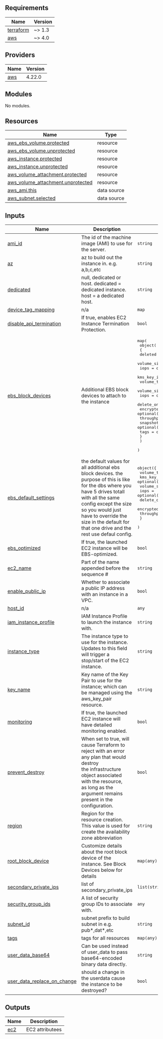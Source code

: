 ## Requirements

| Name | Version |
|------|---------|
| <a name="requirement_terraform"></a> [terraform](#requirement\_terraform) | ~> 1.3 |
| <a name="requirement_aws"></a> [aws](#requirement\_aws) | ~> 4.0 |

## Providers

| Name | Version |
|------|---------|
| <a name="provider_aws"></a> [aws](#provider\_aws) | 4.22.0 |

## Modules

No modules.

## Resources

| Name | Type |
|------|------|
| [aws_ebs_volume.protected](https://registry.terraform.io/providers/hashicorp/aws/latest/docs/resources/ebs_volume) | resource |
| [aws_ebs_volume.unprotected](https://registry.terraform.io/providers/hashicorp/aws/latest/docs/resources/ebs_volume) | resource |
| [aws_instance.protected](https://registry.terraform.io/providers/hashicorp/aws/latest/docs/resources/instance) | resource |
| [aws_instance.unprotected](https://registry.terraform.io/providers/hashicorp/aws/latest/docs/resources/instance) | resource |
| [aws_volume_attachment.protected](https://registry.terraform.io/providers/hashicorp/aws/latest/docs/resources/volume_attachment) | resource |
| [aws_volume_attachment.unprotected](https://registry.terraform.io/providers/hashicorp/aws/latest/docs/resources/volume_attachment) | resource |
| [aws_ami.this](https://registry.terraform.io/providers/hashicorp/aws/latest/docs/data-sources/ami) | data source |
| [aws_subnet.selected](https://registry.terraform.io/providers/hashicorp/aws/latest/docs/data-sources/subnet) | data source |

## Inputs

| Name | Description | Type | Default | Required |
|------|-------------|------|---------|:--------:|
| <a name="input_ami_id"></a> [ami\_id](#input\_ami\_id) | The id of the machine image (AMI) to use for the server. | `string` | n/a | yes |
| <a name="input_az"></a> [az](#input\_az) | az to build out the instance in. e.g. a,b,c,etc | `string` | n/a | yes |
| <a name="input_dedicated"></a> [dedicated](#input\_dedicated) | null, dedicated or host. dedicated = dedicated instance. host = a dedicated host. | `string` | `null` | no |
| <a name="input_device_tag_mapping"></a> [device\_tag\_mapping](#input\_device\_tag\_mapping) | n/a | `map` | `{}` | no |
| <a name="input_disable_api_termination"></a> [disable\_api\_termination](#input\_disable\_api\_termination) | If true, enables EC2 Instance Termination Protection. | `bool` | `true` | no |
| <a name="input_ebs_block_devices"></a> [ebs\_block\_devices](#input\_ebs\_block\_devices) | Additional EBS block devices to attach to the instance | <pre>map(<br>    object(<br>      {<br>        deleted               = optional(bool)<br>        volume_size           = optional(number)<br>        iops                  = optional(number)<br>        kms_key_id            = optional(string)<br>        volume_type           = optional(string)<br>        volume_size           = optional(number)<br>        iops                  = optional(number)<br>        delete_on_termination = optional(bool)<br>        encrypted             = optional(bool)<br>        throughput            = optional(number)<br>        snapshot_id           = optional(string)<br>        tags                  = optional(map(string))<br>      }<br>    )<br>  )</pre> | `{}` | no |
| <a name="input_ebs_default_settings"></a> [ebs\_default\_settings](#input\_ebs\_default\_settings) | the default values for all additional ebs block devices. the purpose of this is like for the dbs where you have 5 drives totall with all the same config except the size so you would just have to override the size in the default for that one drive and the rest use defaul config. | <pre>object({<br>    volume_type           = string<br>    kms_key_id            = optional(string)<br>    volume_size           = optional(number)<br>    iops                  = optional(number)<br>    delete_on_termination = optional(bool)<br>    encrypted             = optional(bool)<br>    throughput            = optional(number)<br>    }<br>  )</pre> | <pre>{<br>  "delete_on_termination": true,<br>  "encrypted": false,<br>  "iops": null,<br>  "kms_key_id": null,<br>  "throughput": null,<br>  "volume_size": 100,<br>  "volume_type": "gp3"<br>}</pre> | no |
| <a name="input_ebs_optimized"></a> [ebs\_optimized](#input\_ebs\_optimized) | If true, the launched EC2 instance will be EBS-optimized. | `bool` | `false` | no |
| <a name="input_ec2_name"></a> [ec2\_name](#input\_ec2\_name) | Part of the name appended before the sequence # | `string` | `""` | no |
| <a name="input_enable_public_ip"></a> [enable\_public\_ip](#input\_enable\_public\_ip) | Whether to associate a public IP address with an instance in a VPC. | `bool` | `false` | no |
| <a name="input_host_id"></a> [host\_id](#input\_host\_id) | n/a | `any` | `null` | no |
| <a name="input_iam_instance_profile"></a> [iam\_instance\_profile](#input\_iam\_instance\_profile) | IAM Instance Profile to launch the instance with. | `string` | `""` | no |
| <a name="input_instance_type"></a> [instance\_type](#input\_instance\_type) | The instance type to use for the instance. Updates to this field will trigger a stop/start of the EC2 instance. | `string` | `"t2.micro"` | no |
| <a name="input_key_name"></a> [key\_name](#input\_key\_name) | Key name of the Key Pair to use for the instance; which can be managed using the aws\_key\_pair resource. | `string` | `null` | no |
| <a name="input_monitoring"></a> [monitoring](#input\_monitoring) | If true, the launched EC2 instance will have detailed monitoring enabled. | `bool` | `true` | no |
| <a name="input_prevent_destroy"></a> [prevent\_destroy](#input\_prevent\_destroy) | When set to true, will cause Terraform to reject with an error any plan that would destroy <br>the infrastructure object associated with the resource, <br>as long as the argument remains present in the configuration. | `bool` | `true` | no |
| <a name="input_region"></a> [region](#input\_region) | Region for the resource creation. This value is used for create the availability zone abbreviation | `string` | `"us-east-1"` | no |
| <a name="input_root_block_device"></a> [root\_block\_device](#input\_root\_block\_device) | Customize details about the root block device of the instance. See Block Devices below for details | `map(any)` | `{}` | no |
| <a name="input_secondary_private_ips"></a> [secondary\_private\_ips](#input\_secondary\_private\_ips) | list of secondary\_private\_ips | `list(string)` | `null` | no |
| <a name="input_security_group_ids"></a> [security\_group\_ids](#input\_security\_group\_ids) | A list of security group IDs to associate with. | `any` | `null` | no |
| <a name="input_subnet_id"></a> [subnet\_id](#input\_subnet\_id) | subnet prefix to build subnet in e.g. pub*,dat*,etc | `string` | n/a | yes |
| <a name="input_tags"></a> [tags](#input\_tags) | tags for all resources | `map(any)` | n/a | yes |
| <a name="input_user_data_base64"></a> [user\_data\_base64](#input\_user\_data\_base64) | Can be used instead of user\_data to pass base64-encoded binary data directly. | `string` | `""` | no |
| <a name="input_user_data_replace_on_change"></a> [user\_data\_replace\_on\_change](#input\_user\_data\_replace\_on\_change) | should a change in the userdata cause the instance to be destroyed? | `bool` | `true` | no |

## Outputs

| Name | Description |
|------|-------------|
| <a name="output_ec2"></a> [ec2](#output\_ec2) | EC2 attributees |
